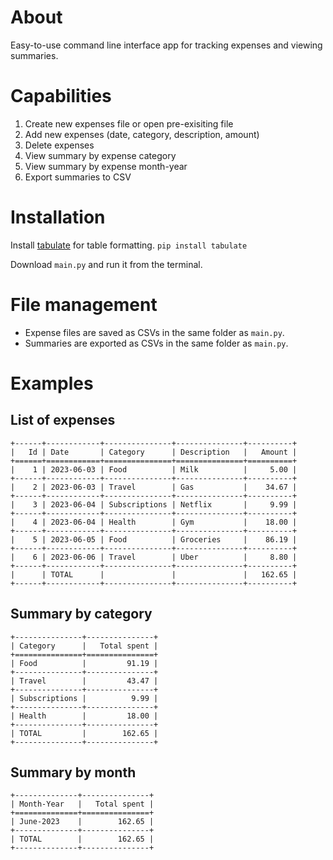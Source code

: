 # About
Easy-to-use command line interface app for tracking expenses and viewing summaries.

# Capabilities
1. Create new expenses file or open pre-exisiting file
2. Add new expenses (date, category, description, amount)
3. Delete expenses
4. View summary by expense category
5. View summary by expense month-year
6. Export summaries to CSV

# Installation
Install [tabulate](https://pypi.org/project/tabulate/) for table formatting.
```pip install tabulate```

Download `main.py` and run it from the terminal.

# File management
- Expense files are saved as CSVs in the same folder as `main.py`.
- Summaries are exported as CSVs in the same folder as `main.py`.

# Examples
## List of expenses
```
+------+------------+---------------+---------------+----------+
|   Id | Date       | Category      | Description   |   Amount |
+======+============+===============+===============+==========+
|    1 | 2023-06-03 | Food          | Milk          |     5.00 |
+------+------------+---------------+---------------+----------+
|    2 | 2023-06-03 | Travel        | Gas           |    34.67 |
+------+------------+---------------+---------------+----------+
|    3 | 2023-06-04 | Subscriptions | Netflix       |     9.99 |
+------+------------+---------------+---------------+----------+
|    4 | 2023-06-04 | Health        | Gym           |    18.00 |
+------+------------+---------------+---------------+----------+
|    5 | 2023-06-05 | Food          | Groceries     |    86.19 |
+------+------------+---------------+---------------+----------+
|    6 | 2023-06-06 | Travel        | Uber          |     8.80 |
+------+------------+---------------+---------------+----------+
|      | TOTAL      |               |               |   162.65 |
+------+------------+---------------+---------------+----------+ 
```

## Summary by category
```
+---------------+---------------+
| Category      |   Total spent |
+===============+===============+
| Food          |         91.19 |
+---------------+---------------+
| Travel        |         43.47 |
+---------------+---------------+
| Subscriptions |          9.99 |
+---------------+---------------+
| Health        |         18.00 |
+---------------+---------------+
| TOTAL         |        162.65 |
+---------------+---------------+ 
```

## Summary by month
```
+--------------+---------------+
| Month-Year   |   Total spent |
+==============+===============+
| June-2023    |        162.65 |
+--------------+---------------+
| TOTAL        |        162.65 |
+--------------+---------------+ 
```